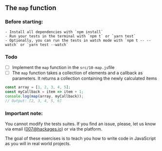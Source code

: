 ## The `map` function

### Before starting: 
    - Install all dependencies with `npm install`
    - Run your tests in the terminal with `npm t` or `yarn test`
    - Optionally, you can run the tests in watch mode with `npm t -- --watch` or `yarn test --watch`

### Todo

- [ ] Implement the `map` function in the `src/10-map.js`file
- [ ] The `map` function takes a collection of elements and a callback as parameters.
      It returns a collection containing the newly calculated items

```js
const array = [1, 2, 3, 4, 5];
const myCallback = item => item + 1;
console.log(map(array, myCallback));
// Output: [2, 3, 4, 5, 6]
```


### Important note:
You cannot modify the tests suites. If you find an issue, please, let us know via email (007@hackages.io) or via the platform. 

The goal of these exercises is to teach you how to write code in JavaScript as you will in real world projects.